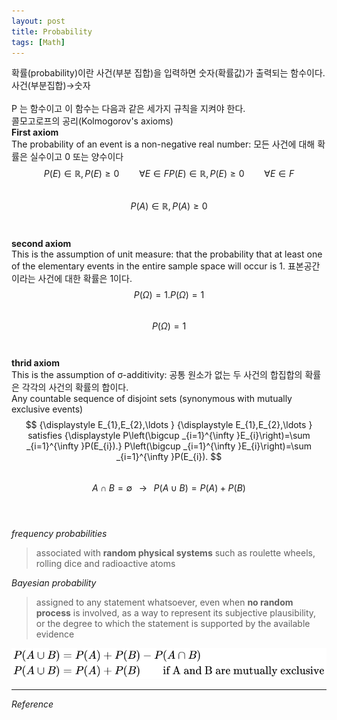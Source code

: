 ```yaml
---
layout: post
title: Probability
tags: [Math]
---
```


확률(probability)이란 사건(부분 집합)을 입력하면 숫자(확률값)가 출력되는 함수이다.
<br/>
사건(부분집합)→숫자
<br/>
<br/>
P 는 함수이고  이 함수는 다음과 같은 세가지 규칙을 지켜야 한다.
<br/>
콜모고로프의 공리(Kolmogorov's axioms)
<br/>
**First axiom** <br/>
The probability of an event is a non-negative real number:
모든 사건에 대해 확률은 실수이고 0 또는 양수이다
<br/>
$$
{\displaystyle P(E)\in \mathbb {R} ,P(E)\geq 0\qquad \forall E\in F} {\displaystyle P(E)\in \mathbb {R} ,P(E)\geq 0\qquad \forall E\in F}
$$
<br/>
$$
P(A)\in\mathbb{R}, P(A)\geq 0
$$
<br/>
<br/>
**second axiom** <br/>
This is the assumption of unit measure: that the probability that at least one of the elementary events in the entire sample space will occur is 1.
표본공간이라는 사건에 대한 확률은 1이다.
<br/>
$$
{\displaystyle P(\Omega )=1.} P(\Omega )=1
$$
<br/>
$$
P(\Omega) = 1
$$
<br/>
<br/>
**thrid axiom** <br/>
This is the assumption of σ-additivity:
공통 원소가 없는 두 사건의 합집합의 확률은 각각의 사건의 확률의 합이다.
<br/>
Any countable sequence of disjoint sets (synonymous with mutually exclusive events)
$$
{\displaystyle E_{1},E_{2},\ldots } {\displaystyle E_{1},E_{2},\ldots } satisfies
{\displaystyle P\left(\bigcup _{i=1}^{\infty }E_{i}\right)=\sum _{i=1}^{\infty }P(E_{i}).} P\left(\bigcup _{i=1}^{\infty }E_{i}\right)=\sum _{i=1}^{\infty }P(E_{i}).
$$
<br/>
$$
A \cap B = \emptyset \;\;\; \rightarrow \;\;\; P(A \cup B) = P(A) + P(B)
$$
<br/>
<br/>

*frequency probabilities*
> associated with **random physical systems** such as roulette wheels, rolling dice and radioactive atoms

*Bayesian probability*
 > assigned to any statement whatsoever, even when **no random process** is involved, as a way to represent its subjective plausibility, or the degree to which the statement is supported by the available evidence


![alt text](/assets/img/probability_table.svg)



***
*Reference*

